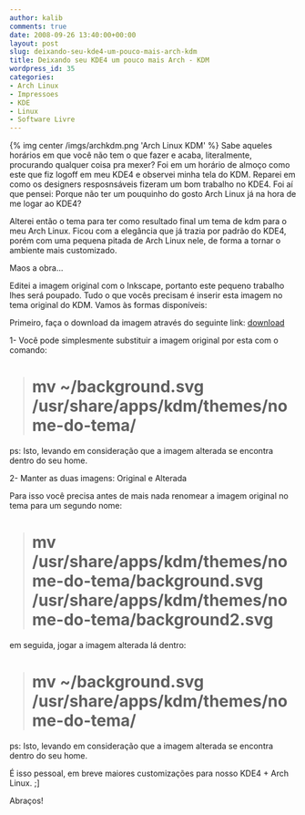 ```yaml
---
author: kalib
comments: true
date: 2008-09-26 13:40:00+00:00
layout: post
slug: deixando-seu-kde4-um-pouco-mais-arch-kdm
title: Deixando seu KDE4 um pouco mais Arch - KDM
wordpress_id: 35
categories:
- Arch Linux
- Impressoes
- KDE
- Linux
- Software Livre
---
```

{% img center /imgs/archkdm.png 'Arch Linux KDM' %}
Sabe aqueles horários em que você não tem o que fazer e acaba, literalmente, procurando qualquer coisa pra mexer? Foi em um horário de almoço como este que fiz logoff em meu KDE4 e observei minha tela do KDM. Reparei em como os designers resposnsáveis fizeram um bom trabalho no KDE4. Foi aí que pensei: Porque não ter um pouquinho do gosto Arch Linux já na hora de me logar ao KDE4?




Alterei então o tema para ter como resultado final um tema de kdm para o meu Arch Linux. Ficou com a elegância que já trazia por padrão do KDE4, porém com uma pequena pitada de Arch Linux nele, de forma a tornar o ambiente mais customizado.




Maos a obra...




Editei a imagem original com o Inkscape, portanto este pequeno trabalho lhes será poupado. Tudo o que vocês precisam é inserir esta imagem no tema original do KDM. Vamos às formas disponíveis:




Primeiro, faça o download da imagem através do seguinte link: [download](https://www.megaupload.com/?d=TGY8J88O)




1- Você pode simplesmente substituir a imagem original por esta com o comando:




> # mv ~/background.svg /usr/share/apps/kdm/themes/nome-do-tema/
> 
> 





ps: Isto, levando em consideração que a imagem alterada se encontra dentro do seu home.




2- Manter as duas imagens: Original e Alterada  

Para isso você precisa antes de mais nada renomear a imagem original no tema para um segundo nome:




> # mv /usr/share/apps/kdm/themes/nome-do-tema/background.svg /usr/share/apps/kdm/themes/nome-do-tema/background2.svg
> 
> 





em seguida, jogar a imagem alterada lá dentro:




> # mv ~/background.svg /usr/share/apps/kdm/themes/nome-do-tema/
> 
> 





ps: Isto, levando em consideração que a imagem alterada se encontra dentro do seu home.




É isso pessoal, em breve maiores customizações para nosso KDE4 + Arch Linux. ;]




Abraços!